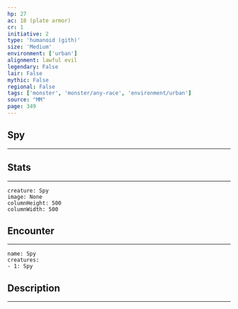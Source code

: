 ```yaml
---
hp: 27
ac: 18 (plate armor)
cr: 1
initiative: 2
type: 'humanoid (gith)'    
size: 'Medium'
environment: ['urban']
alignment: lawful evil
legendary: False
lair: False
mythic: False
regional: False
tags: ['monster', 'monster/any-race', 'environment/urban']
source: "MM"
page: 349
---
```


## Spy
---



## Stats
---

```statblock
creature: Spy
image: None
columnHeight: 500
columnWidth: 500
```

## Encounter
---

```encounter-table
name: Spy
creatures:
- 1: Spy
```

## Description
---




